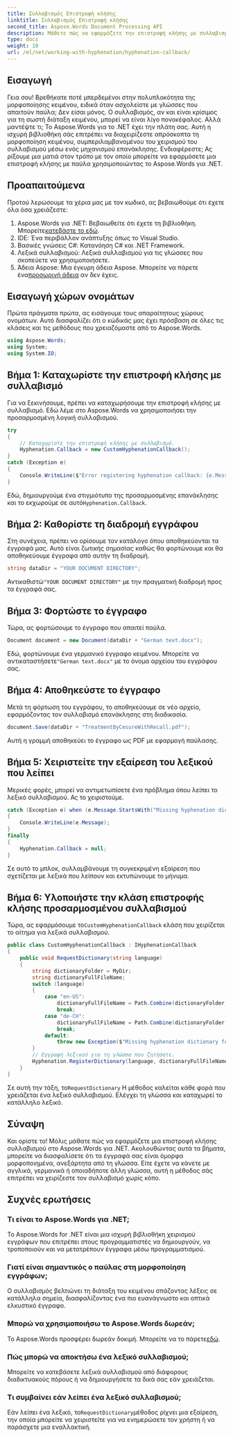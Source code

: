 ```yaml
---
title: Συλλαβισμός Επιστροφή κλήσης
linktitle: Συλλαβισμός Επιστροφή κλήσης
second_title: Aspose.Words Document Processing API
description: Μάθετε πώς να εφαρμόζετε την επιστροφή κλήσης με συλλαβισμό στο Aspose.Words για .NET για να βελτιώσετε τη μορφοποίηση εγγράφων με αυτόν τον αναλυτικό οδηγό βήμα προς βήμα.
type: docs
weight: 10
url: /el/net/working-with-hyphenation/hyphenation-callback/
---
```


## Εισαγωγή

Γεια σου! Βρεθήκατε ποτέ μπερδεμένοι στην πολυπλοκότητα της μορφοποίησης κειμένου, ειδικά όταν ασχολείστε με γλώσσες που απαιτούν παύλα; Δεν είσαι μόνος. Ο συλλαβισμός, αν και είναι κρίσιμος για τη σωστή διάταξη κειμένου, μπορεί να είναι λίγο πονοκέφαλος. Αλλά μαντέψτε τι; Το Aspose.Words για το .NET έχει την πλάτη σας. Αυτή η ισχυρή βιβλιοθήκη σάς επιτρέπει να διαχειρίζεστε απρόσκοπτα τη μορφοποίηση κειμένου, συμπεριλαμβανομένου του χειρισμού του συλλαβισμού μέσω ενός μηχανισμού επανάκλησης. Ενδιαφέρεστε; Ας ρίξουμε μια ματιά στον τρόπο με τον οποίο μπορείτε να εφαρμόσετε μια επιστροφή κλήσης με παύλα χρησιμοποιώντας το Aspose.Words για .NET.

## Προαπαιτούμενα

Προτού λερώσουμε τα χέρια μας με τον κωδικό, ας βεβαιωθούμε ότι έχετε όλα όσα χρειάζεστε:

1. Aspose.Words για .NET: Βεβαιωθείτε ότι έχετε τη βιβλιοθήκη. Μπορείτε[κατεβάστε το εδώ](https://releases.aspose.com/words/net/).
2. IDE: Ένα περιβάλλον ανάπτυξης όπως το Visual Studio.
3. Βασικές γνώσεις C#: Κατανόηση C# και .NET Framework.
4. Λεξικά συλλαβισμού: Λεξικά συλλαβισμού για τις γλώσσες που σκοπεύετε να χρησιμοποιήσετε.
5.  Άδεια Aspose: Μια έγκυρη άδεια Aspose. Μπορείτε να πάρετε ένα[προσωρινή άδεια](https://purchase.aspose.com/temporary-license/) αν δεν έχεις.

## Εισαγωγή χώρων ονομάτων

Πρώτα πράγματα πρώτα, ας εισάγουμε τους απαραίτητους χώρους ονομάτων. Αυτό διασφαλίζει ότι ο κώδικάς μας έχει πρόσβαση σε όλες τις κλάσεις και τις μεθόδους που χρειαζόμαστε από το Aspose.Words.

```csharp
using Aspose.Words;
using System;
using System.IO;
```

## Βήμα 1: Καταχωρίστε την επιστροφή κλήσης με συλλαβισμό

Για να ξεκινήσουμε, πρέπει να καταχωρήσουμε την επιστροφή κλήσης με συλλαβισμό. Εδώ λέμε στο Aspose.Words να χρησιμοποιήσει την προσαρμοσμένη λογική συλλαβισμού.

```csharp
try
{
    // Καταχωρίστε την επιστροφή κλήσης με συλλαβισμό.
    Hyphenation.Callback = new CustomHyphenationCallback();
}
catch (Exception e)
{
    Console.WriteLine($"Error registering hyphenation callback: {e.Message}");
}
```

 Εδώ, δημιουργούμε ένα στιγμιότυπο της προσαρμοσμένης επανάκλησης και το εκχωρούμε σε αυτό`Hyphenation.Callback`.

## Βήμα 2: Καθορίστε τη διαδρομή εγγράφου

Στη συνέχεια, πρέπει να ορίσουμε τον κατάλογο όπου αποθηκεύονται τα έγγραφά μας. Αυτό είναι ζωτικής σημασίας καθώς θα φορτώνουμε και θα αποθηκεύουμε έγγραφα από αυτήν τη διαδρομή.

```csharp
string dataDir = "YOUR DOCUMENT DIRECTORY";
```

 Αντικαθιστώ`"YOUR DOCUMENT DIRECTORY"` με την πραγματική διαδρομή προς τα έγγραφά σας.

## Βήμα 3: Φορτώστε το έγγραφο

Τώρα, ας φορτώσουμε το έγγραφο που απαιτεί παύλα.

```csharp
Document document = new Document(dataDir + "German text.docx");
```

Εδώ, φορτώνουμε ένα γερμανικό έγγραφο κειμένου. Μπορείτε να αντικαταστήσετε`"German text.docx"` με το όνομα αρχείου του εγγράφου σας.

## Βήμα 4: Αποθηκεύστε το έγγραφο

Μετά τη φόρτωση του εγγράφου, το αποθηκεύουμε σε νέο αρχείο, εφαρμόζοντας τον συλλαβισμό επανάκλησης στη διαδικασία.

```csharp
document.Save(dataDir + "TreatmentByCesureWithRecall.pdf");
```

Αυτή η γραμμή αποθηκεύει το έγγραφο ως PDF με εφαρμογή παύλασης.

## Βήμα 5: Χειριστείτε την εξαίρεση του λεξικού που λείπει

Μερικές φορές, μπορεί να αντιμετωπίσετε ένα πρόβλημα όπου λείπει το λεξικό συλλαβισμού. Ας το χειριστούμε.

```csharp
catch (Exception e) when (e.Message.StartsWith("Missing hyphenation dictionary"))
{
    Console.WriteLine(e.Message);
}
finally
{
    Hyphenation.Callback = null;
}
```

Σε αυτό το μπλοκ, συλλαμβάνουμε τη συγκεκριμένη εξαίρεση που σχετίζεται με λεξικά που λείπουν και εκτυπώνουμε το μήνυμα.

## Βήμα 6: Υλοποιήστε την κλάση επιστροφής κλήσης προσαρμοσμένου συλλαβισμού

 Τώρα, ας εφαρμόσουμε το`CustomHyphenationCallback` κλάση που χειρίζεται το αίτημα για λεξικά συλλαβισμού.

```csharp
public class CustomHyphenationCallback : IHyphenationCallback
{
    public void RequestDictionary(string language)
    {
        string dictionaryFolder = MyDir;
        string dictionaryFullFileName;
        switch (language)
        {
            case "en-US":
                dictionaryFullFileName = Path.Combine(dictionaryFolder, "hyph_en_US.dic");
                break;
            case "de-CH":
                dictionaryFullFileName = Path.Combine(dictionaryFolder, "hyph_de_CH.dic");
                break;
            default:
                throw new Exception($"Missing hyphenation dictionary for {language}.");
        }
        // Εγγραφή λεξικού για τη γλώσσα που ζητήσατε.
        Hyphenation.RegisterDictionary(language, dictionaryFullFileName);
    }
}
```

 Σε αυτή την τάξη, το`RequestDictionary` Η μέθοδος καλείται κάθε φορά που χρειάζεται ένα λεξικό συλλαβισμού. Ελέγχει τη γλώσσα και καταχωρεί το κατάλληλο λεξικό.

## Σύναψη

Και ορίστε το! Μόλις μάθατε πώς να εφαρμόζετε μια επιστροφή κλήσης συλλαβισμού στο Aspose.Words για .NET. Ακολουθώντας αυτά τα βήματα, μπορείτε να διασφαλίσετε ότι τα έγγραφά σας είναι όμορφα μορφοποιημένα, ανεξάρτητα από τη γλώσσα. Είτε έχετε να κάνετε με αγγλικά, γερμανικά ή οποιαδήποτε άλλη γλώσσα, αυτή η μέθοδος σάς επιτρέπει να χειρίζεστε τον συλλαβισμό χωρίς κόπο.

## Συχνές ερωτήσεις

### Τι είναι το Aspose.Words για .NET;
Το Aspose.Words for .NET είναι μια ισχυρή βιβλιοθήκη χειρισμού εγγράφων που επιτρέπει στους προγραμματιστές να δημιουργούν, να τροποποιούν και να μετατρέπουν έγγραφα μέσω προγραμματισμού.

### Γιατί είναι σημαντικός ο παύλας στη μορφοποίηση εγγράφων;
Ο συλλαβισμός βελτιώνει τη διάταξη του κειμένου σπάζοντας λέξεις σε κατάλληλα σημεία, διασφαλίζοντας ένα πιο ευανάγνωστο και οπτικά ελκυστικό έγγραφο.

### Μπορώ να χρησιμοποιήσω το Aspose.Words δωρεάν;
 Το Aspose.Words προσφέρει δωρεάν δοκιμή. Μπορείτε να το πάρετε[εδώ](https://releases.aspose.com/).

### Πώς μπορώ να αποκτήσω ένα λεξικό συλλαβισμού;
Μπορείτε να κατεβάσετε λεξικά συλλαβισμού από διάφορους διαδικτυακούς πόρους ή να δημιουργήσετε τα δικά σας εάν χρειάζεται.

### Τι συμβαίνει εάν λείπει ένα λεξικό συλλαβισμού;
 Εάν λείπει ένα λεξικό, το`RequestDictionary`μέθοδος ρίχνει μια εξαίρεση, την οποία μπορείτε να χειριστείτε για να ενημερώσετε τον χρήστη ή να παράσχετε μια εναλλακτική.
